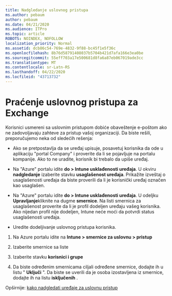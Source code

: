```yaml
---
title: Nadgledanje uslovnog pristupa
ms.author: pebaum
author: pebaum
ms.date: 04/21/2020
ms.audience: ITPro
ms.topic: article
ROBOTS: NOINDEX, NOFOLLOW
localization_priority: Normal
ms.assetid: dcb86c54-769e-4832-9f88-bc45f1e5f36c
ms.openlocfilehash: 8b76d58791408037b5704b421d7afa166e3ea0be
ms.sourcegitcommit: 55eff703a17e500681d8fa6a87eb067019ade3cc
ms.translationtype: MT
ms.contentlocale: sr-Latn-RS
ms.lasthandoff: 04/22/2020
ms.locfileid: "43713732"
---
```

# <a name="monitoring-conditional-access-for-exchange"></a>Praćenje uslovnog pristupa za Exchange

Korisnici usmereni sa uslovnim pristupom dobiće obaveštenje e-poštom ako ne zadovoljavaju zahteve za pristup vašoj organizaciji. Da biste rešili, preporučujemo neka od sledećih rešenja:
  
- Ako se pretpostavlja da se uređaj upisuje, posavetuj korisnika da ode u aplikaciju "portal Company" i proverite da li se pojavljuje na portalu kompanije. Ako to ne uradite, korisnik bi trebalo da upiše uređaj.
    
- Na "Azure" portalu idite **do \> Intune usklađenosti uređaja**. U okviru **nadgledanje** izaberite stavku **usaglašenost uređaja**. Prikažite izveštaj o usaglašenosti uređaja da biste proverili da li je korisnički uređaj označen kao usaglašen. 
    
- Na "Azure" portalu idite **do \> Intune usklađenosti uređaja**. U odeljku **Upravljanje**kliknite na dugme **smernice**. Na listi smernica za usaglašenost proverite da li je profil dodeljen uređaju vašeg korisnika. Ako nijedan profil nije dodeljen, Intune neće moći da potvrdi status usaglašenosti uređaja. 
    
- Uredite dodeljivanje uslovnog pristupa korisnika.
    
1. Na Azure portalu idite na **Intune \> smernice za uslovnu \> pristup**
    
2. Izaberite smernice sa liste
    
3. Izaberite stavku **korisnici i grupe**
    
4. Da biste određenim smernicama ciljali određene smernice, dodajte ih u listu " **Uključi** ". Da biste se uverili da je osoba izostavljena iz smernice, dodajte ih na listu **isključenih** . 
    
Opširnije: [kako nadgledati uređaje za uslovnu pristup](https://docs.microsoft.com/intune/conditional-access-exchange-monitor)
  

